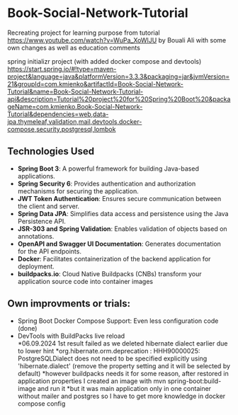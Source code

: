 # Book-Social-Network-Tutorial
Recreating project for learning purpose from tutorial https://www.youtube.com/watch?v=WuPa_XoWlJU
by Bouali Ali with some own changes as well as education comments

spring initializr project (with added docker compose and devtools)
https://start.spring.io/#!type=maven-project&language=java&platformVersion=3.3.3&packaging=jar&jvmVersion=21&groupId=com.kmienko&artifactId=Book-Social-Network-Tutorial&name=Book-Social-Network-Tutorial-api&description=Tutorial%20project%20for%20Spring%20Boot%20&packageName=com.kmienko.Book-Social-Network-Tutorial&dependencies=web,data-jpa,thymeleaf,validation,mail,devtools,docker-compose,security,postgresql,lombok


## Technologies Used

- **Spring Boot 3**: A powerful framework for building Java-based applications.
- **Spring Security 6**: Provides authentication and authorization mechanisms for securing the application.
- **JWT Token Authentication**: Ensures secure communication between the client and server.
- **Spring Data JPA**: Simplifies data access and persistence using the Java Persistence API.
- **JSR-303 and Spring Validation**: Enables validation of objects based on annotations.
- **OpenAPI and Swagger UI Documentation**: Generates documentation for the API endpoints.
- **Docker**: Facilitates containerization of the backend application for deployment.
- **buildpacks.io**: Cloud Native Buildpacks (CNBs) transform your application source code into container images


## Own improvments or trials: 
- Spring Boot Docker Compose Support: Even less configuration code (done)
- DevTools with BuildPacks live reload <br>
    *06.09.2024 1st result failed as we deleted hibernate dialect earlier due to lower hint
    *org.hibernate.orm.deprecation : HHH90000025: PostgreSQLDialect does not need to be specified explicitly using 'hibernate.dialect' (remove the property setting and it will be selected by default)
    *however buildpacks needs it for some reason, after restored in application properties I created an image with mvn spring-boot:build-image and run it 
    *but it was main application only in one container without mailer and postgres so I have to get more knowledge in docker compose config

  
